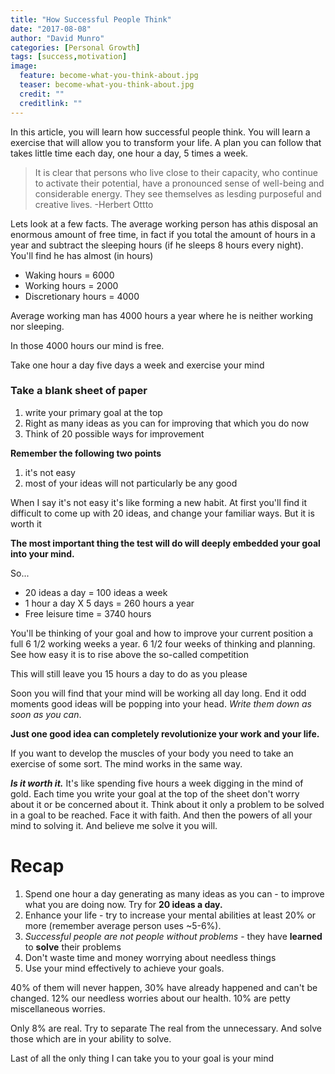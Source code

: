 ```yaml
---
title: "How Successful People Think"
date: "2017-08-08"
author: "David Munro"
categories: [Personal Growth]
tags: [success,motivation]
image:
  feature: become-what-you-think-about.jpg
  teaser: become-what-you-think-about.jpg
  credit: ""
  creditlink: ""
---
```


In this article, you will learn how successful people think. You will learn a exercise that will allow you to transform your life. A plan you can follow that takes little time each day, one hour a day, 5 times a week.

> It is clear that persons who live close to their capacity, who continue to activate their potential, have a pronounced sense of well-being  and considerable energy. They see themselves as lesding purposeful and creative lives.
> -Herbert Ottto

Lets look at a few facts. The average working person has athis disposal an enormous amount of free time, in fact if you total the amount of hours in a year and subtract the sleeping hours (if he sleeps 8 hours every night). You'll find he has almost (in hours)

* Waking hours = 6000
* Working hours = 2000
* Discretionary hours = 4000

Average working man has 4000 hours a year where he is neither working nor sleeping.

In those 4000 hours our mind is free.

Take one hour a day five days a week and exercise your mind

### Take a blank sheet of paper
1. write your primary goal at the top
2. Right as many ideas as you can for improving that which you do now
3. Think of 20 possible ways for improvement


**Remember the following two points**
1. it's not easy
2. most of your ideas will not particularly be any good

When I say it's not easy it's like forming a new habit. At first you'll find it difficult to come up with 20 ideas, and change your  familiar ways. But it is worth it

**The most important thing the test will do will deeply embedded your goal into your mind.**

So...
* 20 ideas a day = 100 ideas a week
* 1 hour a day X 5 days = 260 hours a year
* Free leisure time = 3740 hours

You'll be thinking of your goal and how to improve your current position a full 6 1/2 working weeks a year. 6 1/2 four weeks of thinking and planning. See how easy it is to rise above the so-called competition

This will still leave you 15 hours a day to do as you please

Soon you will find that your mind will be working all day long. End it odd moments good ideas will be popping into your head. *Write them down as soon as you can*.

**Just one good idea can completely revolutionize your work and your life.**

If you want to develop the muscles of your body you need to take an exercise of some sort. The mind works in the same way.

***Is it worth it.*** It's like spending five hours a week digging in the mind of gold. Each time you write your goal at the top of the sheet don't worry about it or be concerned about it. Think about it only a problem to be solved in a goal to be reached. Face it with faith. And then the powers of all your mind to solving it. And believe me solve it you will.

# Recap
1. Spend one hour a day generating as many ideas as you can - to improve what you are doing now. Try for **20 ideas a day.**
2. Enhance your life - try to increase your mental abilities at least 20% or more (remember average person uses ~5-6%).
3. *Successful people are not people without problems* - they have **learned** to **solve** their problems
4. Don't waste time and money worrying about needless things
5. Use your mind effectively to achieve your goals.

40% of them will never happen, 30% have already happened and can't be changed. 12% our needless worries about our health. 10% are petty miscellaneous worries.

Only 8% are real. Try to separate The real from the unnecessary. And solve those which are in your ability to solve.

Last of all the only thing I can take you to your goal is your mind